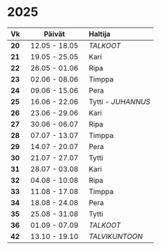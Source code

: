 2025
====

| Vk&nbsp;&nbsp; | Päivät&nbsp;&nbsp;  | Haltija    |
|:---|:-------------:|:-----------|
|**20**| 12.05 - 18.05&nbsp;&nbsp; | *TALKOOT*  |
|**21**| 19.05 - 25.05&nbsp;&nbsp; | Kari       |
|**22**| 26.05 - 01.06&nbsp;&nbsp; | Ripa       |
|**23**| 02.06 - 08.06&nbsp;&nbsp; | Timppa     |
|**24**| 09.06 - 15.06&nbsp;&nbsp; | Pera       |
|**25**| 16.06 - 22.06&nbsp;&nbsp; | Tytti      - *JUHANNUS* |
|**26**| 23.06 - 29.06&nbsp;&nbsp; | Kari       |
|**27**| 30.06 - 06.07&nbsp;&nbsp; | Ripa       |
|**28**| 07.07 - 13.07&nbsp;&nbsp; | Timppa     |
|**29**| 14.07 - 20.07&nbsp;&nbsp; | Pera       |
|**30**| 21.07 - 27.07&nbsp;&nbsp; | Tytti      |
|**31**| 28.07 - 03.08&nbsp;&nbsp; | Kari       |
|**32**| 04.08 - 10.08&nbsp;&nbsp; | Ripa       |
|**33**| 11.08 - 17.08&nbsp;&nbsp; | Timppa     |
|**34**| 18.08 - 24.08&nbsp;&nbsp; | Pera       |
|**35**| 25.08 - 31.08&nbsp;&nbsp; | Tytti      |
|**36**| 01.09 - 07.09&nbsp;&nbsp; | *TALKOOT*  |
|**42**| 13.10 - 19.10&nbsp;&nbsp; | *TALVIKUNTOON* |
